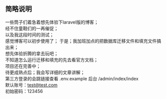 ## 简略说明
一些筒子们着急着想先体验下laravel版的博客；  
经不住童鞋们的一再催促；  
以及我这段时间的测试；  
感觉博客可以初步使用了； 
于是；我加班加点的把数据库迁移文件和填充文件搞出来；  
想先体验折腾的拿去玩吧；  
不知道怎么运行迁移和填充的先去看官方文档；  
项目还在完善中；  
待更成熟点后；我会写详细的文章讲解；  
第三方登录的会跳链接查看 .env.example
后台 /admin/index/index  
默认账号：test@test.com   
初始密码：123456